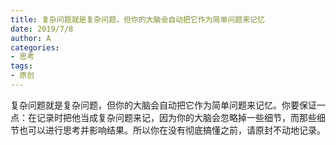 ```yaml
---
title: 复杂问题就是复杂问题，但你的大脑会自动把它作为简单问题来记忆
date: 2019/7/8
author: A
categories:
- 思考
tags:
- 原创
---
```


复杂问题就是复杂问题，但你的大脑会自动把它作为简单问题来记忆。你要保证一点：在记录时把他当成复杂问题来记，因为你的大脑会忽略掉一些细节，而那些细节也可以进行思考并影响结果。所以你在没有彻底搞懂之前，请原封不动地记录。